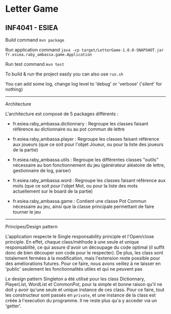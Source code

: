 # Letter Game
## INF4041 - ESIEA

Build command
`mvn package`

Run application command
`java -cp target/LetterGame-1.0.0-SNAPSHOT.jar fr.esiea.raby_ambassa.game.Application`

Run test command
`mvn test`

To build & run the project easily you can also use `run.sh`

You can add some log, change log level to 'debug' or 'verbose' ('silent' for nothing)


------------

Architecture

L'architecture est composé de 5 packages différents :

- fr.esiea.raby_ambassa.dictionnary : Regroupe les classes faisant référence au dictionnaire ou au pot commun de lettre

- fr.esiea.raby_ambassa.player : Regroupe les classes faisant référence aux joueurs (que ce soit pour l'objet Joueur, ou pour la liste des joueurs de la partie)

- fr.esiea.raby_ambassa.utils : Regroupe les différentes classes "outils" nécessaire au bon fonctionnement du jeu (générateur aléatoire de lettre, gestionnaire de log, parser) 

- fr.esiea.raby_ambassa.word : Regroupe les classes faisant référence aux mots (que ce soit pour l'objet Mot, ou pour la liste des mots actuellement sur le board de la partie)

- fr.esiea.raby_ambassa.game : Contient une classe Pot Commun nécessaire au jeu, ainsi que la classe principale permettant de faire tourner le jeu

----------

Principes/Design pattern
 
L'application respecte le Single responsability principle et l'Open/close principle. En effet, chaque class/méthode à une seule et unique responsabilité, ce qui assure d'avoir un découpage du code optimal (il suffit donc de bien découper son code pour le respecter). 
De plus, les class sont totalement fermées à la modification, mais l'extension reste possible pour des améliorations futures. Pour ce faire, nous avons veillez à ne laisser en 'public' seulement les fonctionnalités utiles et qui ne peuvent pas 

Le design pattern Singleton a été utilisé pour les class Dictionnary, PlayerList, WordList et CommonPot, pour la simple et bonne raison qu'il ne doit y avoir qu'une seule et unique instance de ces class. Pour ce faire, tout les constructeur sont passés en `private`, et une instance de la class est créée à l'execution du programme. Il ne reste plus qu'a y acceder via un 'getter'.